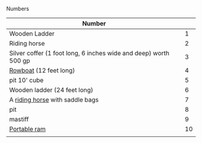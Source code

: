 Numbers

| Number                                                           |     |
| ---------------------------------------------------------------- | --- |
| Wooden Ladder                                                    | 1   |
| Riding horse                                                     | 2   |
| Silver coffer (1 foot long, 6 inches wide and deep) worth 500 gp | 3   |
| [Rowboat](https://5e.tools/items.html#rowboat_dmg) (12 feet long)                                                                | 4   |
| pit 10' cube                                                     | 5   |
| Wooden ladder (24 feet long)                                     | 6   |
| A [riding horse](https://5e.tools/bestiary.html#riding%20horse_mm) with saddle bags                                                                | 7   |
| pit                                                              | 8   |
| mastiff                                                          | 9   |
| [Portable ram](https://5e.tools/items.html#portable%20ram_phb)   | 10  | 
|                                                                  |     |



